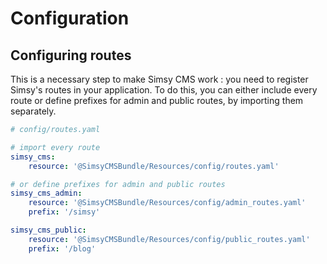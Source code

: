 # Configuration

## Configuring routes
This is a necessary step to make Simsy CMS work : you need to register Simsy's routes in your application. To do this, you can either include every route or define prefixes for admin and public routes, by importing them separately.
```yaml
# config/routes.yaml

# import every route
simsy_cms:
    resource: '@SimsyCMSBundle/Resources/config/routes.yaml'

# or define prefixes for admin and public routes
simsy_cms_admin:
    resource: '@SimsyCMSBundle/Resources/config/admin_routes.yaml'
    prefix: '/simsy'

simsy_cms_public:
    resource: '@SimsyCMSBundle/Resources/config/public_routes.yaml'
    prefix: '/blog'
```
